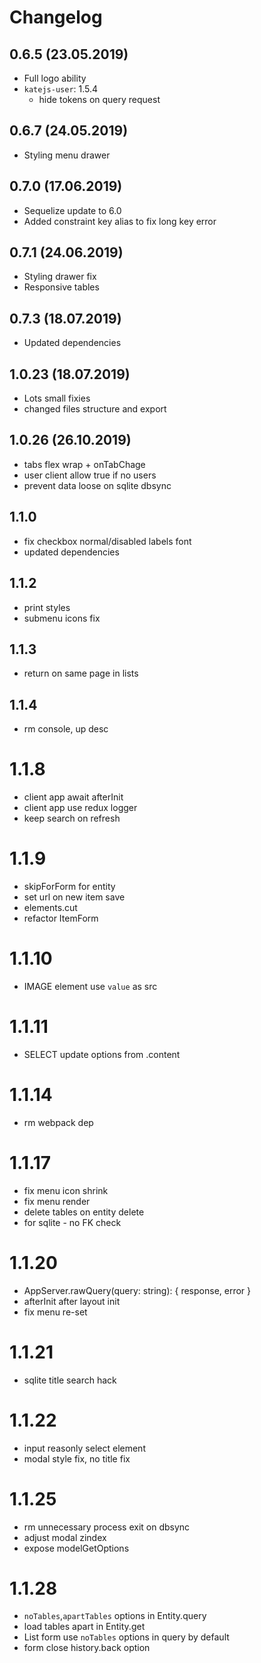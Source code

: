 # Changelog

## 0.6.5 (23.05.2019)
- Full logo ability
- `katejs-user`: 1.5.4
  - hide tokens on query request

## 0.6.7 (24.05.2019)
- Styling menu drawer

## 0.7.0 (17.06.2019)
- Sequelize update to 6.0
- Added constraint key alias to fix long key error

## 0.7.1 (24.06.2019)
- Styling drawer fix
- Responsive tables

## 0.7.3 (18.07.2019)
- Updated dependencies

## 1.0.23 (18.07.2019)
- Lots small fixies
- changed files structure and export

## 1.0.26 (26.10.2019)
- tabs flex wrap + onTabChage 
- user client allow true if no users
- prevent data loose on sqlite dbsync

## 1.1.0
- fix checkbox normal/disabled labels font
- updated dependencies

## 1.1.2
- print styles
- submenu icons fix

## 1.1.3
- return on same page in lists

## 1.1.4
- rm console, up desc

# 1.1.8
- client app await afterInit
- client app use redux logger
- keep search on refresh

# 1.1.9
- skipForForm for entity
- set url on new item save
- elements.cut
- refactor ItemForm

# 1.1.10
- IMAGE element use `value` as src

# 1.1.11
- SELECT update options from .content

# 1.1.14
- rm webpack dep

# 1.1.17
- fix menu icon shrink
- fix menu render
- delete tables on entity delete
- for sqlite - no FK check

# 1.1.20
- AppServer.rawQuery(query: string): { response, error }
- afterInit after layout init
- fix menu re-set

# 1.1.21
- sqlite title search hack

# 1.1.22
- input reasonly select element
- modal style fix, no title fix

# 1.1.25
- rm unnecessary process exit on dbsync
- adjust modal zindex
- expose modelGetOptions

# 1.1.28
- `noTables`,`apartTables` options in Entity.query
- load tables apart in Entity.get
- List form use `noTables` options in query by default
- form close history.back option

